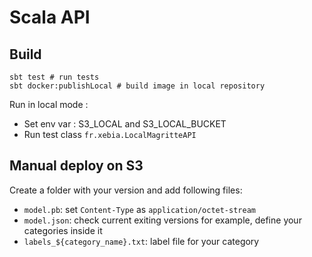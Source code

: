 # Scala API

## Build

```
sbt test # run tests
sbt docker:publishLocal # build image in local repository
```

Run in local mode :
* Set env var : S3_LOCAL and S3_LOCAL_BUCKET
* Run test class `fr.xebia.LocalMagritteAPI`

## Manual deploy on S3

Create a folder with your version and add following files:

- `model.pb`: set `Content-Type` as `application/octet-stream`
- `model.json`: check current exiting versions for example, define your categories inside it
- `labels_${category_name}.txt`: label file for your category